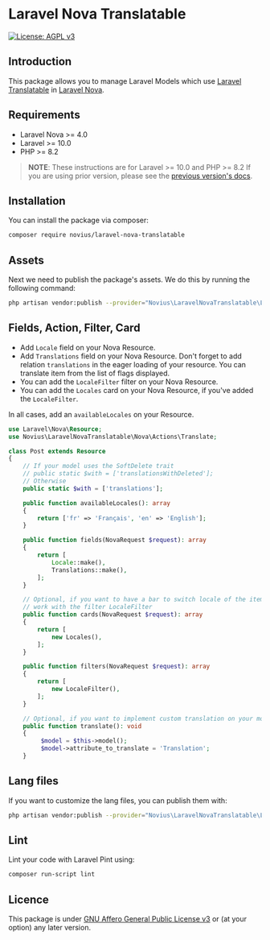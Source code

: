 # Laravel Nova Translatable

[![License: AGPL v3](https://img.shields.io/badge/License-AGPL%20v3-blue.svg)](http://www.gnu.org/licenses/agpl-3.0)

## Introduction 

This package allows you to manage Laravel Models which use [Laravel Translatable](https://github.com/novius/laravel-translatable) in [Laravel Nova](https://nova.laravel.com/).  

## Requirements

* Laravel Nova >= 4.0
* Laravel >= 10.0
* PHP >= 8.2

> **NOTE**: These instructions are for Laravel >= 10.0 and PHP >= 8.2 If you are using prior version, please
> see the [previous version's docs](https://github.com/novius/laravel-nova-translatable/tree/0.x).


## Installation

You can install the package via composer:

```bash
composer require novius/laravel-nova-translatable
```

## Assets

Next we need to publish the package's assets. We do this by running the following command:

```sh
php artisan vendor:publish --provider="Novius\LaravelNovaTranslatable\LaravelNovaTranslatableServiceProvider" --tag="public"
```

## Fields, Action, Filter, Card

* Add `Locale` field on your Nova Resource.
* Add `Translations` field on your Nova Resource. Don't forget to add relation `translations` in the eager loading of your resource. You can translate item from the list of flags displayed.
* You can add the `LocaleFilter` filter on your Nova Resource.
* You can add the `Locales` card on your Nova Resource, if you've added the `LocaleFilter`.

In all cases, add an `availableLocales` on your Resource.

```php
use Laravel\Nova\Resource;
use Novius\LaravelNovaTranslatable\Nova\Actions\Translate;

class Post extends Resource
{
    // If your model uses the SoftDelete trait
    // public static $with = ['translationsWithDeleted'];
    // Otherwise
    public static $with = ['translations'];

    public function availableLocales(): array
    {
        return ['fr' => 'Français', 'en' => 'English'];
    }

    public function fields(NovaRequest $request): array
    {
        return [
            Locale::make(),
            Translations::make(),
        ];
    }

    // Optional, if you want to have a bar to switch locale of the items displayed on the index, more accessible than the filters 
    // work with the filter LocaleFilter
    public function cards(NovaRequest $request): array
    {
        return [
            new Locales(),
        ];
    }

    public function filters(NovaRequest $request): array
    {
        return [
            new LocaleFilter(),
        ];
    }

    // Optional, if you want to implement custom translation on your model  
    public function translate(): void
    {
         $model = $this->model();
         $model->attribute_to_translate = 'Translation';
    }
```

## Lang files

If you want to customize the lang files, you can publish them with:

```bash
php artisan vendor:publish --provider="Novius\LaravelNovaTranslatable\LaravelNovaTranslatableServiceProvider" --tag="lang"
```

## Lint

Lint your code with Laravel Pint using:

```bash
composer run-script lint
```

## Licence

This package is under [GNU Affero General Public License v3](http://www.gnu.org/licenses/agpl-3.0.html) or (at your option) any later version.
